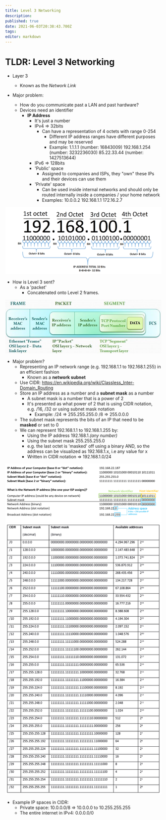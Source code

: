 ```yaml
---
title: Level 3 Networking
description: 
published: true
date: 2021-06-03T20:38:43.700Z
tags: 
editor: markdown
---
```


# TLDR: Level 3 Networking


* Layer 3
	* Known as the _Network Link_
  
* Major problem:
	* How do you communicate past a LAN and past hardware?
  * Devices need an identifier
  	* **IP Address**
      * It's just a number
      * IPv4 => 32bits
      	* Can have a representation of 4 octets with range 0-254
        	* Different IP address ranges have different purposes and may be reserved
        	* Example:
          		1.1.1.1 (number: 16843009)
              192.168.1.254 (number: 3232236030)
              85.22.33.44 (number: 1427513644)
      * IPv6 => 128bits
      * 'Public' space
      	* Assigned to companies and ISPs, they "own" these IPs and their devices can use them
      * 'Private' space
      	* Can be used inside internal networks and should only be routed internally inside a companies
        	/ your home network
        * Examples:
        	10.0.0.2
          192.168.1.1
          172.16.2.7

![ipv4-octet.png](/sysadmin/tldr/ipv4-octet.png)

* How is Level 3 sent?
  * As a 'packet'
	* Concatenated onto Level 2 frames.
  
![osi.jpg](/sysadmin/tldr/osi.jpg)

* Major problem?
	* Representing an IP network range (e.g. 192.168.1.1 to 192.168.1.255) in an efficient fashion
  		* Known as a **network subnet**
  * Use CIDR: https://en.wikipedia.org/wiki/Classless_Inter-Domain_Routing
  * Store an IP address as a number and a **subnet mask** as a number
  	* A subnet mask is a number that is a power of 2
    * It's presented as what power of 2 that is using CIDR notation, e.g. /16, /32 or using subnet mask notation
    	* Example:
      	/24 => 255.255.255.0
        /8 => 255.0.0.0
  * The subnet mask represents the bits of an IP that need to be **masked** or set to 0
  * We can represent 192.168.1.1 to 192.168.1.255 by:
  	* Using the IP address 192.168.1._(any number)_
    * Using the subnet mask 255.255.255.0
    * e.g. the last octet is 'masked' off using a binary AND, so the address can be visualized 
    	as 192.168.1.x, i.e any value for x
    * Written in CIDR notation => 192.168.1.0/24
    
![ipaddresses.png](/sysadmin/tldr/ipaddresses.png)
![cidr-table.png](/sysadmin/tldr/cidr-table.png)

* Example IP spaces in CIDR:
	* Private space:
  	10.0.0.0/8 => 10.0.0.0 to 10.255.255.255
  * The entire internet in IPv4:
  	0.0.0.0/0
